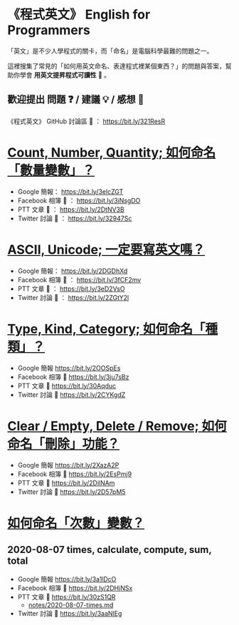 # 《程式英文》 English for Programmers

「英文」是不少人學程式的關卡，而「命名」是電腦科學最難的問題之一。

這裡搜集了常見的「如何用英文命名、表達程式裡某個東西？」的問題與答案，幫助你學會 **用英文提昇程式可讀性** 🔎 。

## 歡迎提出 問題 ❓ / 建議 💡 / 感想 💭

《程式英文》 GitHub 討論區 💬 ： https://bit.ly/321ResR

# [Count, Number, Quantity; 如何命名「數量變數」？](https://bit.ly/3elcZGT)

* Google 簡報： https://bit.ly/3elcZGT
* Facebook 相簿 💬 ： https://bit.ly/3iNsgDO
* PTT 文章 💬 ： https://bit.ly/2DtNV3B
* Twitter 討論 💬 ： https://bit.ly/32947Sc

# [ASCII, Unicode; 一定要寫英文嗎？](https://bit.ly/2DGDhXd)

* Google 簡報： https://bit.ly/2DGDhXd
* Facebook 相簿 💬 ： https://bit.ly/3fCF2mv
* PTT 文章 💬 ： https://bit.ly/3eD2VsO
* Twitter 討論 💬 ： https://bit.ly/2ZGtY2l

# [Type, Kind, Category; 如何命名「種類」？](https://bit.ly/2OOSpEs)

* Google 簡報 https://bit.ly/2OOSpEs
* Facebook 相簿 💬 https://bit.ly/3ju7sBz
* PTT 文章 💬 https://bit.ly/30Aqduc
* Twitter 討論 💬 https://bit.ly/2CYKgdZ

# [Clear / Empty, Delete / Remove; 如何命名「刪除」功能？](https://bit.ly/2XazA2P)

* Google 簡報 https://bit.ly/2XazA2P
* Facebook 相簿 💬 https://bit.ly/2EsPmj9
* PTT 文章 💬 https://bit.ly/2DilNAm
* Twitter 討論 💬 https://bit.ly/2D57pM5

# [如何命名「次數」變數？](https://bit.ly/3a1lDcO)

## 2020-08-07 times, calculate, compute, sum, total

* Google 簡報 https://bit.ly/3a1lDcO
* Facebook 相簿 💬 https://bit.ly/2DHjNSx
* PTT 文章 💬 https://bit.ly/30zS1QR
  * [notes/2020-08-07-times.md](notes/2020-08-07-times.md)
* Twitter 討論 💬 https://bit.ly/3aaNlEg
